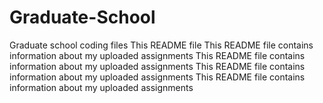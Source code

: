 # Graduate-School
Graduate school coding files
This README file
This README file contains information about my uploaded assignments
This README file contains information about my uploaded assignments
This README file contains information about my uploaded assignments
This README file contains information about my uploaded assignments
